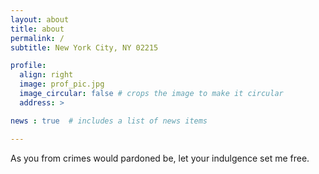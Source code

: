 ```yaml
---
layout: about
title: about
permalink: /
subtitle: New York City, NY 02215

profile:
  align: right
  image: prof_pic.jpg
  image_circular: false # crops the image to make it circular
  address: >

news : true  # includes a list of news items

---
```


As you from crimes would pardoned be, let your indulgence set me free.
